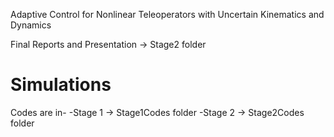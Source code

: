 Adaptive Control for Nonlinear Teleoperators with Uncertain Kinematics and Dynamics

Final Reports and Presentation -> Stage2 folder

# Simulations
Codes are in- 
-Stage 1 -> Stage1Codes folder
-Stage 2 -> Stage2Codes folder
